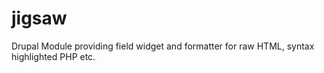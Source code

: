 jigsaw
======

Drupal Module providing field widget and formatter for raw HTML, syntax highlighted PHP etc.